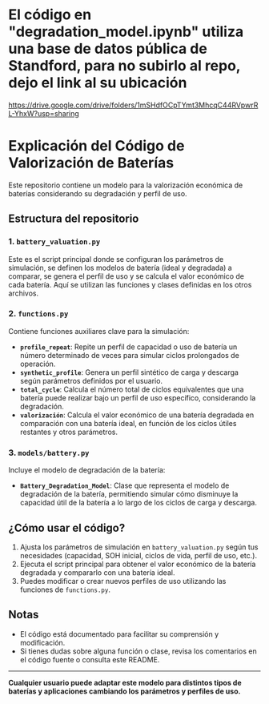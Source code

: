 # El código en "degradation_model.ipynb" utiliza una base de datos pública de Standford, para no subirlo al repo, dejo el link al su ubicación

https://drive.google.com/drive/folders/1mSHdfOCpTYmt3MhcqC44RVpwrRL-YhxW?usp=sharing

# Explicación del Código de Valorización de Baterías

Este repositorio contiene un modelo para la valorización económica de baterías considerando su degradación y perfil de uso.

## Estructura del repositorio

### 1. `battery_valuation.py`
Este es el script principal donde se configuran los parámetros de simulación, se definen los modelos de batería (ideal y degradada) a comparar, se genera el perfil de uso y se calcula el valor económico de cada batería. Aquí se utilizan las funciones y clases definidas en los otros archivos.

### 2. `functions.py`
Contiene funciones auxiliares clave para la simulación:

- **`profile_repeat`**: Repite un perfil de capacidad o uso de batería un número determinado de veces para simular ciclos prolongados de operación.
- **`synthetic_profile`**: Genera un perfil sintético de carga y descarga según parámetros definidos por el usuario.
- **`total_cycle`**: Calcula el número total de ciclos equivalentes que una batería puede realizar bajo un perfil de uso específico, considerando la degradación.
- **`valorización`**: Calcula el valor económico de una batería degradada en comparación con una batería ideal, en función de los ciclos útiles restantes y otros parámetros.

### 3. `models/battery.py`
Incluye el modelo de degradación de la batería:

- **`Battery_Degradation_Model`**: Clase que representa el modelo de degradación de la batería, permitiendo simular cómo disminuye la capacidad útil de la batería a lo largo de los ciclos de carga y descarga.

## ¿Cómo usar el código?

1. Ajusta los parámetros de simulación en `battery_valuation.py` según tus necesidades (capacidad, SOH inicial, ciclos de vida, perfil de uso, etc.).
2. Ejecuta el script principal para obtener el valor económico de la batería degradada y compararlo con una batería ideal.
3. Puedes modificar o crear nuevos perfiles de uso utilizando las funciones de `functions.py`.

## Notas

- El código está documentado para facilitar su comprensión y modificación.
- Si tienes dudas sobre alguna función o clase, revisa los comentarios en el código fuente o consulta este README.

---
**Cualquier usuario puede adaptar este modelo para distintos tipos de baterías y aplicaciones cambiando los parámetros y perfiles de uso.**